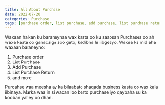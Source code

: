 ```yaml
---
title: All About Purchase
date: 2022-07-20
categories: Purchase
tags: [purchase order, list purchase, add purchase, list purchase return]
---
```


Waxaan halkan ku baraneynaa wax kasta oo ku saabsan Purchases oo ah waxa kasta oo ganacsiga soo gato, kadibna la iibgeeyo. Waxaa ka mid aha waxaan baraneyno:

1. Purchase order
2. List Purchase
3. Add Purchase
4. List Purchase Return
5. and more

Purcahse waa meesha ay ka bilaabato shaqada business kasta oo wax kala iibinaya. Marka waa in si wacan loo barto purchase iyo qaybaha uu ka kooban yahey oo dhan.
